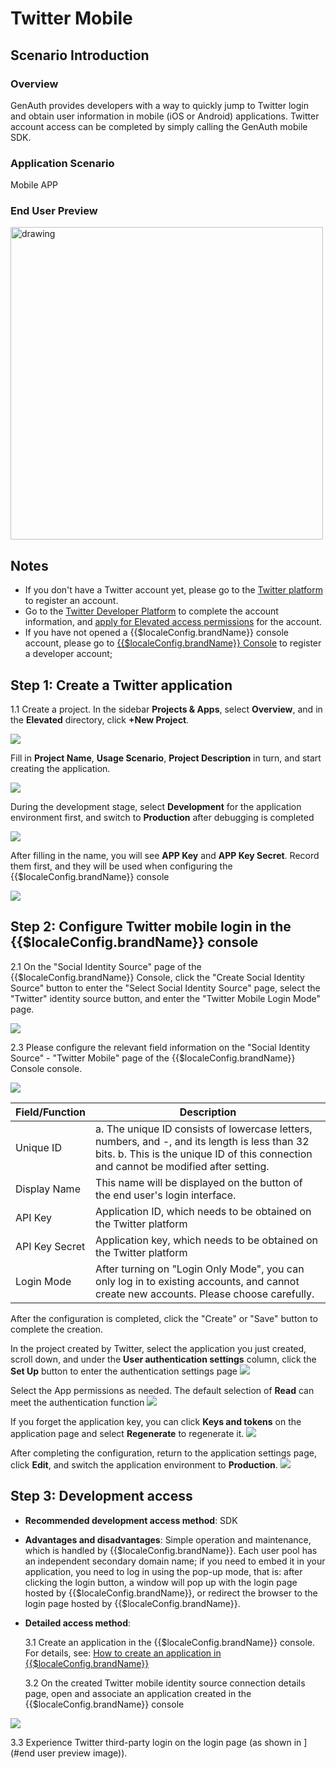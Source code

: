 # Twitter Mobile

<LastUpdated/>

## Scenario Introduction

### Overview

GenAuth provides developers with a way to quickly jump to Twitter login and obtain user information in mobile (iOS or Android) applications. Twitter account access can be completed by simply calling the GenAuth mobile SDK.

### Application Scenario

Mobile APP

### End User Preview

<img src="./images/00.png" alt="drawing" width="500"/>

## Notes

- If you don't have a Twitter account yet, please go to the [Twitter platform](https://twitter.com/) to register an account.
- Go to the [Twitter Developer Platform](https://developer.twitter.com/en/portal/) to complete the account information, and [apply for Elevated access permissions](https://developer.twitter.com/en/portal/petition/standard/basic-info) for the account.
- If you have not opened a {{$localeConfig.brandName}} console account, please go to [{{$localeConfig.brandName}} Console](https://www.genauth.ai/) to register a developer account;

## Step 1: Create a Twitter application

1.1 Create a project. In the sidebar **Projects & Apps**, select **Overview**, and in the **Elevated** directory, click **+New Project**.

<img src="./images/02.png" >

Fill in **Project Name**, **Usage Scenario**, **Project Description** in turn, and start creating the application.

<img src="./images/03.png" >

During the development stage, select **Development** for the application environment first, and switch to **Production** after debugging is completed

<img src="./images/04.png" >

After filling in the name, you will see **APP Key** and **APP Key Secret**. Record them first, and they will be used when configuring the {{$localeConfig.brandName}} console

<img src="./images/05.png" >

## Step 2: Configure Twitter mobile login in the {{$localeConfig.brandName}} console

2.1 On the "Social Identity Source" page of the {{$localeConfig.brandName}} Console, click the "Create Social Identity Source" button to enter the "Select Social Identity Source" page, select the "Twitter" identity source button, and enter the "Twitter Mobile Login Mode" page.

<img src="./images/11.png" >

2.3 Please configure the relevant field information on the "Social Identity Source" - "Twitter Mobile" page of the {{$localeConfig.brandName}} Console console.

<img src="./images/13.png" >

| Field/Function | Description                                                                                                                                                                            |
| -------------- | -------------------------------------------------------------------------------------------------------------------------------------------------------------------------------------- |
| Unique ID      | a. The unique ID consists of lowercase letters, numbers, and -, and its length is less than 32 bits. b. This is the unique ID of this connection and cannot be modified after setting. |
| Display Name   | This name will be displayed on the button of the end user's login interface.                                                                                                           |
| API Key        | Application ID, which needs to be obtained on the Twitter platform                                                                                                                     |
| API Key Secret | Application key, which needs to be obtained on the Twitter platform                                                                                                                    |
| Login Mode     | After turning on "Login Only Mode", you can only log in to existing accounts, and cannot create new accounts. Please choose carefully.                                                 |

After the configuration is completed, click the "Create" or "Save" button to complete the creation.

In the project created by Twitter, select the application you just created, scroll down, and under the **User authentication settings** column, click the **Set Up** button to enter the authentication settings page
<img src="./images/06.png" >

Select the App permissions as needed. The default selection of **Read** can meet the authentication function
<img src="./images/08.png" >

If you forget the application key, you can click **Keys and tokens** on the application page and select **Regenerate** to regenerate it.
<img src="./images/10.png" >

After completing the configuration, return to the application settings page, click **Edit**, and switch the application environment to **Production**.
<img src="./images/14.png" >

## Step 3: Development access

- **Recommended development access method**: SDK

- **Advantages and disadvantages**: Simple operation and maintenance, which is handled by {{$localeConfig.brandName}}. Each user pool has an independent secondary domain name; if you need to embed it in your application, you need to log in using the pop-up mode, that is: after clicking the login button, a window will pop up with the login page hosted by {{$localeConfig.brandName}}, or redirect the browser to the login page hosted by {{$localeConfig.brandName}}.

- **Detailed access method**:

  3.1 Create an application in the {{$localeConfig.brandName}} console. For details, see: [How to create an application in {{$localeConfig.brandName}}](/guides/app-new/create-app/create-app.md)

  3.2 On the created Twitter mobile identity source connection details page, open and associate an application created in the {{$localeConfig.brandName}} console

<img src="./images/15.png" >

3.3 Experience Twitter third-party login on the login page (as shown in
](#end user preview image)).

